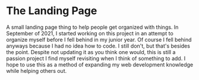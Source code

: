 # The Landing Page

A small landing page thing to help people get organized with things.
In September of 2021, I started working on this project in an attempt to organize myself before I fell behind in my junior year. Of course I fell behind anyways because I had no idea how to code. I still don't, but that's besides the point.
Despite not updating it as you think one would, this is still a passion project I find myself revisiting when I think of something to add. I hope to use this as a method of expanding my web development knowledge while helping others out.
